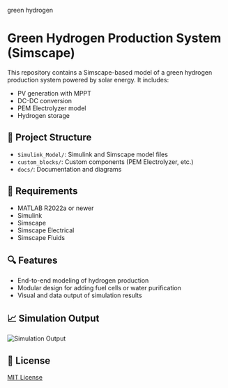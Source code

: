 green hydrogen
# Green Hydrogen Production System (Simscape)

This repository contains a Simscape-based model of a green hydrogen production system powered by solar energy. It includes:

- PV generation with MPPT
- DC-DC conversion
- PEM Electrolyzer model
- Hydrogen storage

## 📂 Project Structure
- `Simulink_Model/`: Simulink and Simscape model files
- `custom_blocks/`: Custom components (PEM Electrolyzer, etc.)
- `docs/`: Documentation and diagrams

## 🔧 Requirements
- MATLAB R2022a or newer
- Simulink
- Simscape
- Simscape Electrical
- Simscape Fluids

## 🔍 Features
- End-to-end modeling of hydrogen production
- Modular design for adding fuel cells or water purification
- Visual and data output of simulation results

## 📈 Simulation Output
![Simulation Output](images/simulation_results.png)

## 📜 License
[MIT License](LICENSE)


